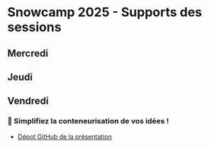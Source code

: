 # Snowcamp 2025 - Supports des sessions

## Mercredi

## Jeudi

## Vendredi

### 🐋 Simplifiez la conteneurisation de vos idées !

* [Dépot GitHub de la présentation](https://github.com/taorepoara/pres-dofigen)
